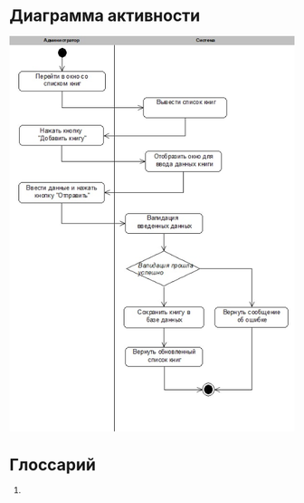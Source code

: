 # Диаграмма активности  

![Диаграмма активности](https://github.com/zazzzal/WEB-Library/blob/master/diagrams/pictures/алгоритм.jpeg) 

# Глоссарий

1. 
